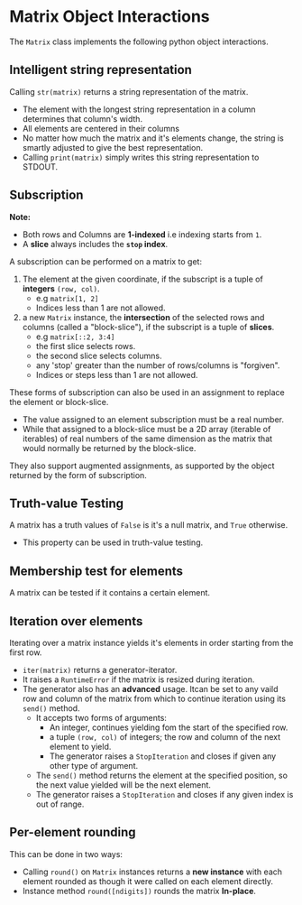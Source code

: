 # Matrix Object Interactions

The `Matrix` class implements the following python object interactions.

## Intelligent string representation

Calling `str(matrix)` returns a string representation of the matrix.
- The element with the longest string representation in a column determines that column's width.
- All elements are centered in their columns
- No matter how much the matrix and it's elements change, the string is smartly adjusted to give the best representation.
- Calling `print(matrix)` simply writes this string representation to STDOUT.

## Subscription

**Note:**
- Both rows and Columns are **1-indexed** i.e indexing starts from `1`.
- A **slice** always includes the **`stop` index**.

A subscription can be performed on a matrix to get:
1. The element at the given coordinate, if the subscript is a tuple of **integers** `(row, col)`.
   - e.g `matrix[1, 2]`
   - Indices less than 1 are not allowed.
2. a new `Matrix` instance, the **intersection** of the selected rows and columns (called a "block-slice"), if the subscript is a tuple of **slices**.
   - e.g `matrix[::2, 3:4]`
   - the first slice selects rows.
   - the second slice selects columns.
   - any 'stop' greater than the number of rows/columns is "forgiven".
   - Indices or steps less than 1 are not allowed.

These forms of subscription can also be used in an assignment to replace the element or block-slice.
- The value assigned to an element subscription must be a real number.
- While that assigned to a block-slice must be a 2D array (iterable of iterables) of real numbers of the same dimension as the matrix that would normally be returned by the block-slice.

They also support augmented assignments, as supported by the object returned by the form of subscription.

## Truth-value Testing

A matrix has a truth values of `False` is it's a null matrix, and `True` otherwise.
- This property can be used in truth-value testing.

## Membership test for elements

A matrix can be tested if it contains a certain element.

## Iteration over elements

Iterating over a matrix instance yields it's elements in order starting from the first row.
- `iter(matrix)` returns a generator-iterator.
- It raises a `RuntimeError` if the matrix is resized during iteration.
- The generator also has an **advanced** usage. Itcan be set to any vaild row and column of the matrix from which to continue iteration using its `send()` method.
  - It accepts two forms of arguments:
    - An integer, continues yielding fom the start of the specified row.
    - a tuple `(row, col)` of integers; the row and column of the next element to yield.
    - The generator raises a `StopIteration` and closes if given any other type of argument.
  - The `send()` method returns  the element at the specified position, so the next value yielded will be the next element.
  - The generator raises a `StopIteration` and closes if any given index is out of range.

## Per-element rounding

This can be done in two ways:
- Calling `round()` on `Matrix` instances returns a **new instance** with each element rounded as though it were called on each element directly.
- Instance method `round([ndigits])` rounds the matrix **In-place**.

